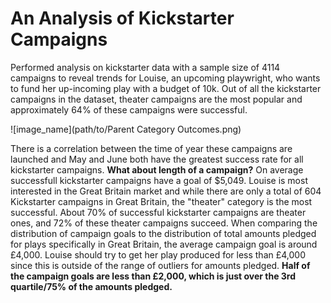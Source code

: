 # An Analysis of Kickstarter Campaigns
Performed analysis on kickstarter data with a sample size of 4114 campaigns to reveal trends for Louise, an upcoming playwright, who wants to fund her up-incoming play with a budget of 10k. Out of all the kickstarter campaigns in the dataset, theater campaigns are the most popular and  approximately 64% of these campaigns were successful. 

![image_name](path/to/Parent Category Outcomes.png)

There is a correlation between the time of year these campaigns are launched and May and June both have the greatest success rate for all kickstarter campaigns. **What about length of a campaign?** On average successfull kickstarter campaigns have a goal of $5,049. Louise is most interested in the Great Britain market and while there are only a total of 604 Kickstarter campaigns in Great Britain, the "theater" category is the most successful. About 70% of successful kickstarter campaigns are theater ones, and 72% of these theater campaigns succeed. When comparing the distribution of campaign goals to the distribution of total amounts pledged for plays specifically in Great Britain, the average campaign goal is around £4,000. Louise should try to get her play produced for less than £4,000 since this is outside of the range of outliers for amounts pledged. **Half of the campaign goals are less than £2,000, which is just over the 3rd quartile/75% of the amounts pledged.**
